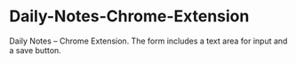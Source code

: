 # Daily-Notes-Chrome-Extension
Daily Notes – Chrome Extension. The form includes a text area for input and a save button.
